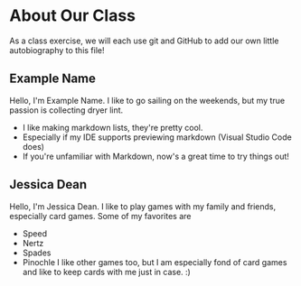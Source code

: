 # About Our Class
As a class exercise, we will each use git and GitHub to add our own little autobiography to this file!

## Example Name
Hello, I'm Example Name. 
I like to go sailing on the weekends, but my true passion is collecting dryer lint.
 * I like making markdown lists, they're pretty cool.
 * Especially if my IDE supports previewing markdown (Visual Studio Code does)
 * If you're unfamiliar with Markdown, now's a great time to try things out!

 ## Jessica Dean
 Hello, I'm Jessica Dean. 
 I like to play games with my family and friends, especially card games. Some of my favorites are
 * Speed
 * Nertz
 * Spades
 * Pinochle
 I like other games too, but I am especially fond of card games and like to keep cards with me just in case. :)